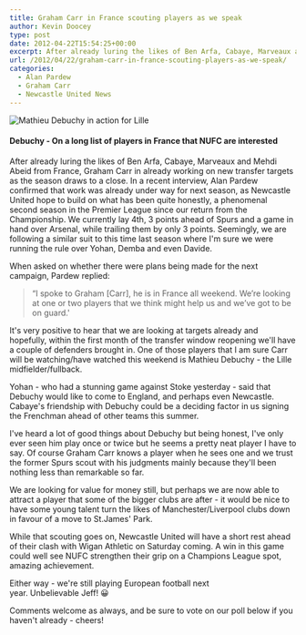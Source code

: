 ```yaml
---
title: Graham Carr in France scouting players as we speak
author: Kevin Doocey
type: post
date: 2012-04-22T15:54:25+00:00
excerpt: After already luring the likes of Ben Arfa, Cabaye, Marveaux and Mehdi Abeid from France, Graham Carr in already working on new transfer targets as the season draws to a close. In..
url: /2012/04/22/graham-carr-in-france-scouting-players-as-we-speak/
categories:
  - Alan Pardew
  - Graham Carr
  - Newcastle United News
---
```


![Mathieu Debuchy in action for Lille](https://www.tynetime.com/wp-content/uploads/2012/04/Mathieu-Debuchy-Lille.jpg "Mathieu-Debuchy-Lille")

#### Debuchy - On a long list of players in France that NUFC are interested

After already luring the likes of Ben Arfa, Cabaye, Marveaux and Mehdi Abeid from France, Graham Carr in already working on new transfer targets as the season draws to a close. In a recent interview, Alan Pardew confirmed that work was already under way for next season, as Newcastle United hope to build on what has been quite honestly, a phenomenal second season in the Premier League since our return from the Championship. We currently lay 4th, 3 points ahead of Spurs  and a game in hand over Arsenal, while trailing them by only 3 points. Seemingly, we are following a similar suit to this time last season where I'm sure we were running the rule over Yohan, Demba and even Davide.

When asked on whether there were plans being made for the next campaign, Pardew replied:

> “I spoke to Graham [Carr], he is in France all weekend. We’re looking at one or two players that we think might help us and we’ve got to be on guard.'

It's very positive to hear that we are looking at targets already and hopefully, within the first month of the transfer window reopening we'll have a couple of defenders brought in. One of those players that I am sure Carr will be watching/have watched this weekend is Mathieu Debuchy - the Lille midfielder/fullback.

Yohan - who had a stunning game against Stoke yesterday - said that Debuchy would like to come to England, and perhaps even Newcastle. Cabaye's friendship with Debuchy could be a deciding factor in us signing the Frenchman ahead of other teams this summer.

I've heard a lot of good things about Debuchy but being honest, I've only ever seen him play once or twice but he seems a pretty neat player I have to say. Of course Graham Carr knows a player when he sees one and we trust the former Spurs scout with his judgments mainly because they'll been nothing less than remarkable so far.

We are looking for value for money still, but perhaps we are now able to attract a player that some of the bigger clubs are after - it would be nice to have some young talent turn the likes of Manchester/Liverpool clubs down in favour of a move to St.James' Park.

While that scouting goes on, Newcastle United will have a short rest ahead of their clash with Wigan Athletic on Saturday coming. A win in this game could well see NUFC strengthen their grip on a Champions League spot, amazing achievement.

Either way - we're still playing European football next year. Unbelievable Jeff! 😀

Comments welcome as always, and be sure to vote on our poll below if you haven't already - cheers!
